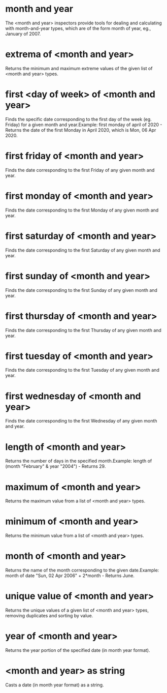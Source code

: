 # month and year

The &lt;month and year&gt; inspectors provide tools for dealing and calculating with month-and-year types, which are of the form month of year, eg., January of 2007.

# extrema of &lt;month and year&gt;

Returns the minimum and maximum extreme values of the given list of &lt;month and year&gt; types.

# first &lt;day of week&gt; of &lt;month and year&gt;

Finds the specific date corresponding to the first day of the week (eg. Friday) for a given month and year.Example: first monday of april of 2020 - Returns the date of the first Monday in April 2020, which is Mon, 06 Apr 2020.

# first friday of &lt;month and year&gt;

Finds the date corresponding to the first Friday of any given month and year.

# first monday of &lt;month and year&gt;

Finds the date corresponding to the first Monday of any given month and year.

# first saturday of &lt;month and year&gt;

Finds the date corresponding to the first Saturday of any given month and year.

# first sunday of &lt;month and year&gt;

Finds the date corresponding to the first Sunday of any given month and year.

# first thursday of &lt;month and year&gt;

Finds the date corresponding to the first Thursday of any given month and year.

# first tuesday of &lt;month and year&gt;

Finds the date corresponding to the first Tuesday of any given month and year.

# first wednesday of &lt;month and year&gt;

Finds the date corresponding to the first Wednesday of any given month and year.

# length of &lt;month and year&gt;

Returns the number of days in the specified month.Example: length of (month &quot;February&quot; &amp; year &quot;2004&quot;) - Returns 29.

# maximum of &lt;month and year&gt;

Returns the maximum value from a list of &lt;month and year&gt; types.

# minimum of &lt;month and year&gt;

Returns the minimum value from a list of &lt;month and year&gt; types.

# month of &lt;month and year&gt;

Returns the name of the month corresponding to the given date.Example: month of date &quot;Sun, 02 Apr 2006&quot; + 2*month - Returns June.

# unique value of &lt;month and year&gt;

Returns the unique values of a given list of &lt;month and year&gt; types, removing duplicates and sorting by value.

# year of &lt;month and year&gt;

Returns the year portion of the specified date (in month year format).

# &lt;month and year&gt; as string

Casts a date (in month year format) as a string.
